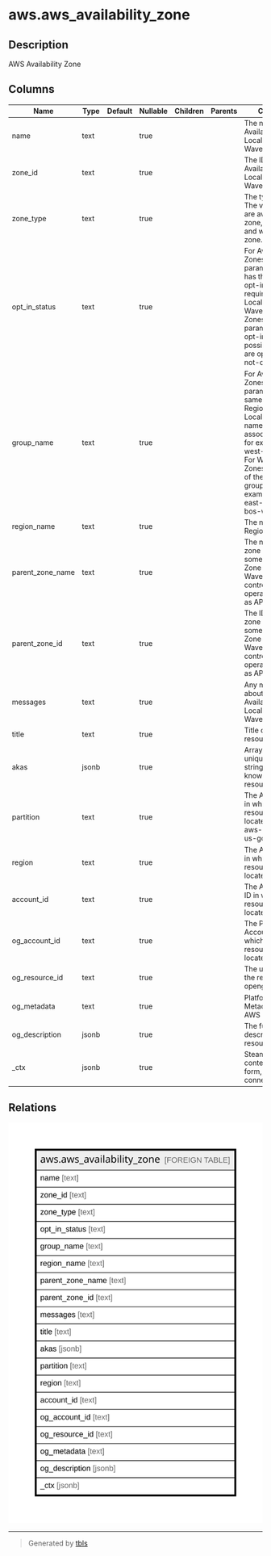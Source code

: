 # aws.aws_availability_zone

## Description

AWS Availability Zone

## Columns

| Name | Type | Default | Nullable | Children | Parents | Comment |
| ---- | ---- | ------- | -------- | -------- | ------- | ------- |
| name | text |  | true |  |  | The name of the Availability Zone, Local Zone, or Wavelength Zone |
| zone_id | text |  | true |  |  | The ID of the Availability Zone, Local Zone, or Wavelength Zone. |
| zone_type | text |  | true |  |  | The type of zone. The valid values are availability-zone, local-zone, and wavelength-zone. |
| opt_in_status | text |  | true |  |  | For Availability Zones, this parameter always has the value of opt-in-not-required. For Local Zones and Wavelength Zones, this parameter is the opt-in status. The possible values are opted-in, and not-opted-in. |
| group_name | text |  | true |  |  | For Availability Zones, this parameter has the same value as the Region name. For Local Zones, the name of the associated group, for example us-west-2-lax-1. For Wavelength Zones, the name of the associated group, for example us-east-1-wl1-bos-wlz-1. |
| region_name | text |  | true |  |  | The name of the Region. |
| parent_zone_name | text |  | true |  |  | The name of the zone that handles some of the Local Zone or Wavelength Zone control plane operations, such as API calls. |
| parent_zone_id | text |  | true |  |  | The ID of the zone that handles some of the Local Zone or Wavelength Zone control plane operations, such as API calls |
| messages | text |  | true |  |  | Any messages about the Availability Zone, Local Zone, or Wavelength Zone. |
| title | text |  | true |  |  | Title of the resource. |
| akas | jsonb |  | true |  |  | Array of globally unique identifier strings (also known as) for the resource. |
| partition | text |  | true |  |  | The AWS partition in which the resource is located (aws, aws-cn, or aws-us-gov). |
| region | text |  | true |  |  | The AWS Region in which the resource is located. |
| account_id | text |  | true |  |  | The AWS Account ID in which the resource is located. |
| og_account_id | text |  | true |  |  | The Platform Account ID in which the resource is located. |
| og_resource_id | text |  | true |  |  | The unique ID of the resource in opengovernance. |
| og_metadata | text |  | true |  |  | Platform Metadata of the AWS resource. |
| og_description | jsonb |  | true |  |  | The full model description of the resource |
| _ctx | jsonb |  | true |  |  | Steampipe context in JSON form, e.g. connection_name. |

## Relations

![er](aws.aws_availability_zone.svg)

---

> Generated by [tbls](https://github.com/k1LoW/tbls)
